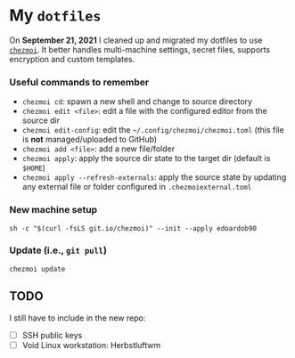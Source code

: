 # My `dotfiles`

On **September 21, 2021** I cleaned up and migrated my dotfiles to use [`chezmoi`](https://github.com/twpayne/chezmoi). It better handles multi-machine settings, secret files, supports encryption and custom templates.

### Useful commands to remember

- `chezmoi cd`: spawn a new shell and change to source directory
- `chezmoi edit <file>`: edit a file with the configured editor from the source dir
- `chezmoi edit-config`: edit the `~/.config/chezmoi/chezmoi.toml` (this file is **not** managed/uploaded to GitHub)
- `chezmoi add <file>`: add a new file/folder
- `chezmoi apply`: apply the source dir state to the target dir (default is `$HOME`)
- `chezmoi apply --refresh-externals`: apply the source state by updating any external file or folder configured in `.chezmoiexternal.toml`

### New machine setup

`sh -c "$(curl -fsLS git.io/chezmoi)" --init --apply edoardob90`

### Update (i.e., `git pull`)

`chezmoi update`

## TODO

I still have to include in the new repo:

- [ ] SSH public keys
- [ ] Void Linux workstation: Herbstluftwm